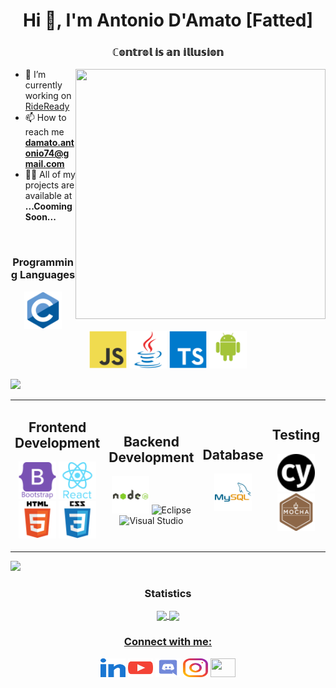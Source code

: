 <div>
<h1 align="center">Hi 👋, I'm Antonio D'Amato [Fatted]</h1>
<h3 align="center">ℂ𝕠𝕟𝕥𝕣𝕠𝕝 𝕚𝕤 𝕒𝕟 𝕚𝕝𝕝𝕦𝕤𝕚𝕠𝕟</h3>
  
<img align="right" width="400" height="400" src="https://github.com/Fatted/Fatted/assets/83971069/859a99c6-49a9-4f58-996d-c059ca928794">

- 🔭 I’m currently working on [RideReady]((https://github.com/Fatted/RideReady))
- 📫 How to reach me **damato.antonio74@gmail.com**
- 👨‍💻 All of my projects are available at **...Cooming Soon...**
</div>
&nbsp
<p align="center">
  <div align="center">
    <h3 align="center">Programming Languages</h3>
      <img src="https://raw.githubusercontent.com/teamedwardforever/Readme-Generator/71f25dd8b98329b168142a6b782a107b75eab178/svg/Skills/Languages/c-original.svg" alt="C" width="60" height="60"/>
      <img src="https://raw.githubusercontent.com/teamedwardforever/Readme-Generator/71f25dd8b98329b168142a6b782a107b75eab178/svg/Skills/Languages/javascript-original.svg" alt="Javascript" width="60" height="60"/>
      <img src="https://raw.githubusercontent.com/teamedwardforever/Readme-Generator/71f25dd8b98329b168142a6b782a107b75eab178/svg/Skills/Languages/java-original.svg" alt="Java" width="60" height="60"/>
      <img src="https://raw.githubusercontent.com/teamedwardforever/Readme-Generator/71f25dd8b98329b168142a6b782a107b75eab178/svg/Skills/Languages/typescript-original.svg" alt="Typescript" width="60" height="60"/>
      <img src="https://raw.githubusercontent.com/teamedwardforever/Readme-Generator/71f25dd8b98329b168142a6b782a107b75eab178/svg/Skills/Mobile/android-original-wordmark.svg" alt="Android" width="60" height="60"/>  
  </div>
</p>
<img src="https://user-images.githubusercontent.com/73097560/115834477-dbab4500-a447-11eb-908a-139a6edaec5c.gif">
<table>
    <tr>
        <td>
          <p align="center">
            <div align="center">
              <h2 align="center">Frontend Development</h2>
    <img src="https://raw.githubusercontent.com/teamedwardforever/Readme-Generator/71f25dd8b98329b168142a6b782a107b75eab178/svg/Skills/Frontend/bootstrap-plain-wordmark.svg" alt="Bootstrap" width="60" height="60"/>
    <img src="https://raw.githubusercontent.com/teamedwardforever/Readme-Generator/71f25dd8b98329b168142a6b782a107b75eab178/svg/Skills/Frontend/react-original-wordmark.svg" alt="React" width="60" height="60"/>
    <img src="https://raw.githubusercontent.com/teamedwardforever/Readme-Generator/71f25dd8b98329b168142a6b782a107b75eab178/svg/Skills/Frontend/html5-original-wordmark.svg" alt="HTML" width="60" height="60"/>
    <img src="https://raw.githubusercontent.com/teamedwardforever/Readme-Generator/71f25dd8b98329b168142a6b782a107b75eab178/svg/Skills/Frontend/css3-original-wordmark.svg" alt="Css" width="60" height="60"/>
              </div>
            </p>
        </td>    
        <td>
          <p align="center">
            <div align="center">
              <h2 align="center">Backend Development</h2>
      <img src="https://raw.githubusercontent.com/teamedwardforever/Readme-Generator/71f25dd8b98329b168142a6b782a107b75eab178/svg/Skills/Backend/nodejs-original-wordmark.svg" alt="NodeJs" width="60" height="60"/>
      <img src="https://github.com/Fatted/Fatted/assets/83971069/2fcd8491-6f34-4a25-851c-6e90bdb86773" alt="Eclipse" width="60" height="60"/>
      <img src="https://github.com/Fatted/Fatted/assets/83971069/f7a42e04-5317-4009-9eca-594256bcec13" alt="Visual Studio" width="50" height="50"/>
            </div>
          </p>
        </td>
        <td>
          <p align="center">
            <div align="center">
              <h2 align="center">Database</h2>
      <img src="https://raw.githubusercontent.com/teamedwardforever/Readme-Generator/71f25dd8b98329b168142a6b782a107b75eab178/svg/Skills/Database/mysql-original-wordmark.svg" alt="Mysql" width="60" height="60"/>
            </div>
          </p>
        </td>
        <td>
          <p align="center">
            <div align="center">
              <h2 align="center">Testing</h2>
      <img src="https://raw.githubusercontent.com/teamedwardforever/Readme-Generator/71f25dd8b98329b168142a6b782a107b75eab178/svg/Skills/Testing/cypress.svg" alt="Cypress" width="60" height="60"/>
      <img src="https://raw.githubusercontent.com/teamedwardforever/Readme-Generator/71f25dd8b98329b168142a6b782a107b75eab178/svg/Skills/Testing/mochajs-icon.svg" alt="Mochajs" width="60" height="60"/>
            </div>
          </p>
        </td>
        <td>
          <p align="center">
            <div align="center">
              <h2 align="center">Software</h2>
      <img src="https://raw.githubusercontent.com/teamedwardforever/Readme-Generator/71f25dd8b98329b168142a6b782a107b75eab178/svg/Skills/Software/figma-icon.svg" alt="Figma" width="60" height="60"/>
      <img src="https://raw.githubusercontent.com/teamedwardforever/Readme-Generator/71f25dd8b98329b168142a6b782a107b75eab178/svg/Skills/Software/photoshop-line.svg" alt="Photoshop" width="60" height="60"/>
            </div>
          </p>
        </td>
    </tr>
</table>

<img src="https://user-images.githubusercontent.com/73097560/115834477-dbab4500-a447-11eb-908a-139a6edaec5c.gif"><h3 align="center">Statistics</h3>
<div align="center">
<a href="https://github.com/fatted">
<img align="center" src="http://github-profile-summary-cards.vercel.app/api/cards/stats?username=fatted&theme=dark" height="180em" />
<img align="center" src="http://github-profile-summary-cards.vercel.app/api/cards/profile-details?username=fatted&theme=dark" height="180em" />
</div>


<h3 align="center">Connect with me:</h3>
  <p align="center">
    <a href="https://linkedin.com/in/antonio d'amato" target="blank"><img align="center" src="https://raw.githubusercontent.com/teamedwardforever/Readme-Generator/71f25dd8b98329b168142a6b782a107b75eab178/svg/Social/linked-in-alt.svg" alt="antonio d'amato" height="30" width="40" /></a>
    <a href="https://www.youtube.com/c/fatted" target="blank"><img align="center" src="https://raw.githubusercontent.com/teamedwardforever/Readme-Generator/71f25dd8b98329b168142a6b782a107b75eab178/svg/Social/youtube.svg" alt="fatted" height="30" width="40" /></a>
    <a href="https://discord.gg/.fatted" target="blank"><img align="center" src="https://raw.githubusercontent.com/teamedwardforever/Readme-Generator/71f25dd8b98329b168142a6b782a107b75eab178/svg/Social/discord.svg" alt=".fatted" height="30" width="40" /></a>
    <a href="https://instagram.com/fatted74" target="blank"><img align="center" src="https://raw.githubusercontent.com/teamedwardforever/Readme-Generator/71f25dd8b98329b168142a6b782a107b75eab178/svg/Social/instagram.svg" alt="fatted74" height="30" width="40" /></a>
    <a href = "mailto:damato.antonio74@gmail.com"><img align="center" src="https://github.com/Fatted/Fatted/assets/83971069/697ef495-efb4-4265-bea0-c31e342ccc73" height="30" width="40" /></a>
</p>
